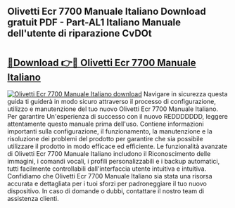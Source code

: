 ## Olivetti Ecr 7700 Manuale Italiano Download gratuit PDF - Part-AL1 Italiano Manuale dell'utente di riparazione CvDOt

# <h2><a href="http://dfdvxa3.blite.top/?on=Olivetti+Ecr+7700+Manuale+Italiano">🔗Download 👉🔴 Olivetti Ecr 7700 Manuale Italiano</a></h2>

[![Olivetti Ecr 7700 Manuale Italiano download](https://i.imgur.com/lujVjoI.png)](http://dfdvxa3.blite.top/?on=Olivetti+Ecr+7700+Manuale+Italiano)
Navigare in sicurezza questa guida ti guiderà in modo sicuro attraverso il processo di configurazione, utilizzo e manutenzione del tuo nuovo Olivetti Ecr 7700 Manuale Italiano. Per garantire Un'esperienza di successo con il nuovo REDDDDDDD, leggere attentamente questo manuale prima dell'uso. Contiene informazioni importanti sulla configurazione, il funzionamento, la manutenzione e la risoluzione dei problemi del prodotto per garantire che sia possibile utilizzare il prodotto in modo efficace ed efficiente. Le funzionalità avanzate di Olivetti Ecr 7700 Manuale Italiano includono il Riconoscimento delle immagini, i comandi vocali, i profili personalizzabili e i backup automatici, tutti facilmente controllabili dall'interfaccia utente intuitiva e intuitiva. Confidiamo che Olivetti Ecr 7700 Manuale Italiano sia stata una risorsa accurata e dettagliata per i tuoi sforzi per padroneggiare il tuo nuovo dispositivo. In caso di domande o dubbi, contattare il nostro team di assistenza clienti.
